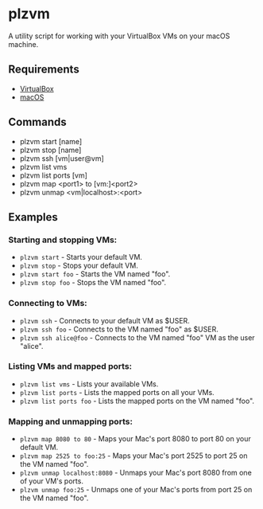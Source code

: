 # plzvm
A utility script for working with your VirtualBox VMs on your macOS machine.

## Requirements

* [VirtualBox](https://www.virtualbox.org/wiki/Downloads)
* [macOS](http://www.apple.com/macos/)

## Commands

* plzvm start [name]
* plzvm stop [name]
* plzvm ssh [vm|user@vm]
* plzvm list vms
* plzvm list ports [vm]
* plzvm map \<port1> to [vm:]\<port2>
* plzvm unmap \<vm|localhost>:\<port>


## Examples

### Starting and stopping VMs:

* `plzvm start` - Starts your default VM.
* `plzvm stop` - Stops your default VM.
* `plzvm start foo` - Starts the VM named "foo".
* `plzvm stop foo` - Stops the VM named "foo".


### Connecting to VMs:

* `plzvm ssh` - Connects to your default VM as $USER.
* `plzvm ssh foo` - Connects to the VM named "foo" as $USER.
* `plzvm ssh alice@foo` - Connects to the VM named "foo" VM as the user "alice".


### Listing VMs and mapped ports:

* `plzvm list vms` - Lists your available VMs.
* `plzvm list ports` - Lists the mapped ports on all your VMs.
* `plzvm list ports foo` - Lists the mapped ports on the VM named "foo".


### Mapping and unmapping ports:

* `plzvm map 8080 to 80` - Maps your Mac's port 8080 to port 80 on your default VM.
* `plzvm map 2525 to foo:25` - Maps your Mac's port 2525 to port 25 on the VM named "foo".
* `plzvm unmap localhost:8080` - Unmaps your Mac's port 8080 from one of your VM's ports.
* `plzvm unmap foo:25` - Unmaps one of your Mac's ports from port 25 on the VM named "foo".

